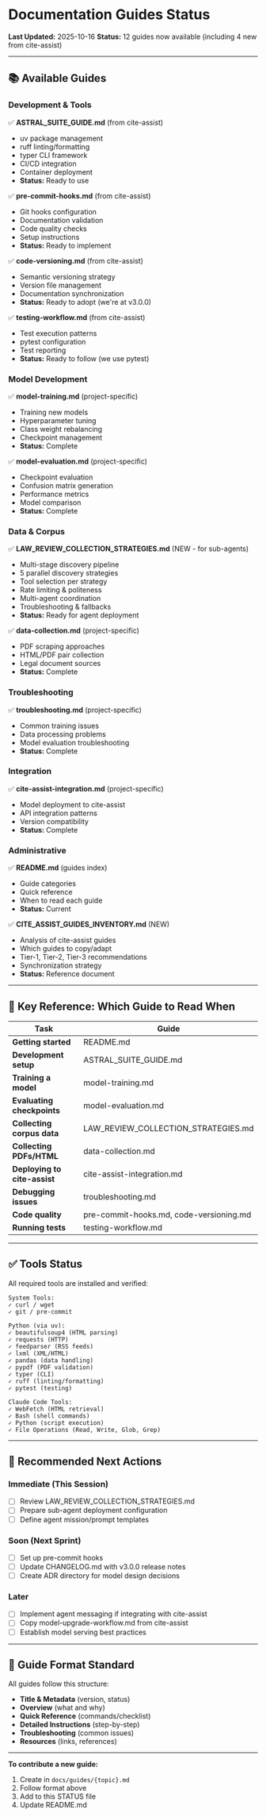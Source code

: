 # Documentation Guides Status

**Last Updated:** 2025-10-16
**Status:** 12 guides now available (including 4 new from cite-assist)

---

## 📚 Available Guides

### Development & Tools

✅ **ASTRAL_SUITE_GUIDE.md** (from cite-assist)
- uv package management
- ruff linting/formatting
- typer CLI framework
- CI/CD integration
- Container deployment
- **Status:** Ready to use

✅ **pre-commit-hooks.md** (from cite-assist)
- Git hooks configuration
- Documentation validation
- Code quality checks
- Setup instructions
- **Status:** Ready to implement

✅ **code-versioning.md** (from cite-assist)
- Semantic versioning strategy
- Version file management
- Documentation synchronization
- **Status:** Ready to adopt (we're at v3.0.0)

✅ **testing-workflow.md** (from cite-assist)
- Test execution patterns
- pytest configuration
- Test reporting
- **Status:** Ready to follow (we use pytest)

### Model Development

✅ **model-training.md** (project-specific)
- Training new models
- Hyperparameter tuning
- Class weight rebalancing
- Checkpoint management
- **Status:** Complete

✅ **model-evaluation.md** (project-specific)
- Checkpoint evaluation
- Confusion matrix generation
- Performance metrics
- Model comparison
- **Status:** Complete

### Data & Corpus

✅ **LAW_REVIEW_COLLECTION_STRATEGIES.md** (NEW - for sub-agents)
- Multi-stage discovery pipeline
- 5 parallel discovery strategies
- Tool selection per strategy
- Rate limiting & politeness
- Multi-agent coordination
- Troubleshooting & fallbacks
- **Status:** Ready for agent deployment

✅ **data-collection.md** (project-specific)
- PDF scraping approaches
- HTML/PDF pair collection
- Legal document sources
- **Status:** Complete

### Troubleshooting

✅ **troubleshooting.md** (project-specific)
- Common training issues
- Data processing problems
- Model evaluation troubleshooting
- **Status:** Complete

### Integration

✅ **cite-assist-integration.md** (project-specific)
- Model deployment to cite-assist
- API integration patterns
- Version compatibility
- **Status:** Complete

### Administrative

✅ **README.md** (guides index)
- Guide categories
- Quick reference
- When to read each guide
- **Status:** Current

✅ **CITE_ASSIST_GUIDES_INVENTORY.md** (NEW)
- Analysis of cite-assist guides
- Which guides to copy/adapt
- Tier-1, Tier-2, Tier-3 recommendations
- Synchronization strategy
- **Status:** Reference document

---

## 🎯 Key Reference: Which Guide to Read When

| Task | Guide |
|------|-------|
| **Getting started** | README.md |
| **Development setup** | ASTRAL_SUITE_GUIDE.md |
| **Training a model** | model-training.md |
| **Evaluating checkpoints** | model-evaluation.md |
| **Collecting corpus data** | LAW_REVIEW_COLLECTION_STRATEGIES.md |
| **Collecting PDFs/HTML** | data-collection.md |
| **Deploying to cite-assist** | cite-assist-integration.md |
| **Debugging issues** | troubleshooting.md |
| **Code quality** | pre-commit-hooks.md, code-versioning.md |
| **Running tests** | testing-workflow.md |

---

## ✅ Tools Status

All required tools are installed and verified:

```
System Tools:
✓ curl / wget
✓ git / pre-commit

Python (via uv):
✓ beautifulsoup4 (HTML parsing)
✓ requests (HTTP)
✓ feedparser (RSS feeds)
✓ lxml (XML/HTML)
✓ pandas (data handling)
✓ pypdf (PDF validation)
✓ typer (CLI)
✓ ruff (linting/formatting)
✓ pytest (testing)

Claude Code Tools:
✓ WebFetch (HTML retrieval)
✓ Bash (shell commands)
✓ Python (script execution)
✓ File Operations (Read, Write, Glob, Grep)
```

---

## 🚀 Recommended Next Actions

### Immediate (This Session)
- [ ] Review LAW_REVIEW_COLLECTION_STRATEGIES.md
- [ ] Prepare sub-agent deployment configuration
- [ ] Define agent mission/prompt templates

### Soon (Next Sprint)
- [ ] Set up pre-commit hooks
- [ ] Update CHANGELOG.md with v3.0.0 release notes
- [ ] Create ADR directory for model design decisions

### Later
- [ ] Implement agent messaging if integrating with cite-assist
- [ ] Copy model-upgrade-workflow.md from cite-assist
- [ ] Establish model serving best practices

---

## 📝 Guide Format Standard

All guides follow this structure:
- **Title & Metadata** (version, status)
- **Overview** (what and why)
- **Quick Reference** (commands/checklist)
- **Detailed Instructions** (step-by-step)
- **Troubleshooting** (common issues)
- **Resources** (links, references)

---

**To contribute a new guide:**
1. Create in `docs/guides/{topic}.md`
2. Follow format above
3. Add to this STATUS file
4. Update README.md
